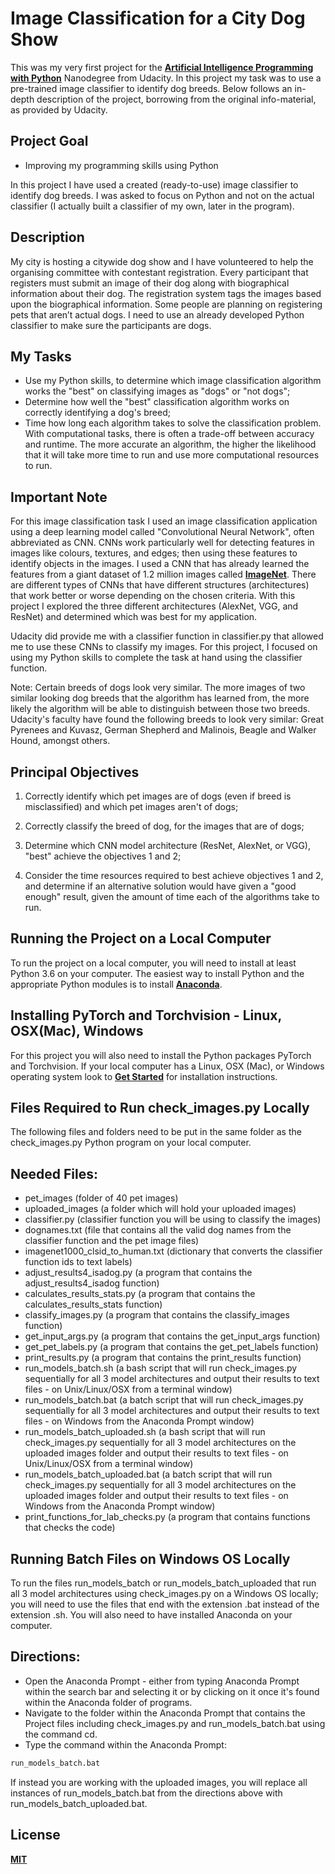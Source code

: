 # Image Classification for a City Dog Show

This was my very first project for the __[Artificial Intelligence Programming with Python](https://eu.udacity.com/course/ai-programming-python-nanodegree--nd089)__ Nanodegree from Udacity. In this project my task was to use a pre-trained image classifier to identify dog breeds. Below follows an in-depth description of the project, borrowing from the original info-material, as provided by Udacity.

## Project Goal

- Improving my programming skills using Python

In this project I have used a created (ready-to-use) image classifier to identify dog breeds. I was asked to focus on Python and not on the actual classifier (I actually built a classifier of my own, later in the program).

## Description

My city is hosting a citywide dog show and I have volunteered to help the organising committee with contestant registration. Every participant that registers must submit an image of their dog along with biographical information about their dog. The registration system tags the images based upon the biographical information. Some people are planning on registering pets that aren’t actual dogs. I need to use an already developed Python classifier to make sure the participants are dogs.

## My Tasks
- Use my Python skills, to determine which image classification algorithm works the "best" on classifying images as "dogs" or "not dogs";
- Determine how well the "best" classification algorithm works on correctly identifying a dog's breed;
- Time how long each algorithm takes to solve the classification problem. With computational tasks, there is often a trade-off between accuracy and runtime. The more accurate an algorithm, the higher the likelihood that it will take more time to run and use more computational resources to run.

## Important Note
For this image classification task I used an image classification application using a deep learning model called "Convolutional Neural Network", often abbreviated as CNN. CNNs work particularly well for detecting features in images like colours, textures, and edges; then using these features to identify objects in the images. I used a CNN that has already learned the features from a giant dataset of 1.2 million images called __[ImageNet](http://www.image-net.org)__. There are different types of CNNs that have different structures (architectures) that work better or worse depending on the chosen criteria. With this project I explored the three different architectures (AlexNet, VGG, and ResNet) and determined which was best for my application.

Udacity did provide me with a classifier function in classifier.py that allowed me to use these CNNs to classify my images. For this project, I focused on using my Python skills to complete the task at hand using the classifier function.

Note: Certain breeds of dogs look very similar. The more images of two similar looking dog breeds that the algorithm has learned from, the more likely the algorithm will be able to distinguish between those two breeds. Udacity's faculty have found the following breeds to look very similar: Great Pyrenees and Kuvasz, German Shepherd and Malinois, Beagle and Walker Hound, amongst others.

## Principal Objectives
1. Correctly identify which pet images are of dogs (even if breed is misclassified) and which pet images aren't of dogs;

2. Correctly classify the breed of dog, for the images that are of dogs;

3. Determine which CNN model architecture (ResNet, AlexNet, or VGG), "best" achieve the objectives 1 and 2;

4. Consider the time resources required to best achieve objectives 1 and 2, and determine if an alternative solution would have given a "good enough" result, given the amount of time each of the algorithms take to run.

## Running the Project on a Local Computer

To run the project on a local computer, you will need to install at least Python 3.6 on your computer. The easiest way to install Python and the appropriate Python modules is to install __[Anaconda](https://www.anaconda.com/download)__.

## Installing PyTorch and Torchvision - Linux, OSX(Mac), Windows

For this project you will also need to install the Python packages PyTorch and Torchvision. If your local computer has a Linux, OSX (Mac), or Windows operating system look to __[Get Started](https://pytorch.org)__ for installation instructions.  

## Files Required to Run check_images.py Locally

The following files and folders need to be put in the same folder as the check_images.py Python program on your local computer.

## Needed Files:

- pet_images (folder of 40 pet images)
- uploaded_images (a folder which will hold your uploaded images)
- classifier.py (classifier function you will be using to classify the images)
- dognames.txt (file that contains all the valid dog names from the classifier function and the pet image files)
- imagenet1000_clsid_to_human.txt (dictionary that converts the classifier function ids to text labels)
- adjust_results4_isadog.py (a program that contains the adjust_results4_isadog function)
- calculates_results_stats.py (a program that contains the calculates_results_stats function)
- classify_images.py (a program that contains the classify_images function)
- get_input_args.py (a program that contains the get_input_args function)
- get_pet_labels.py (a program that contains the get_pet_labels function)
- print_results.py (a program that contains the print_results function)
- run_models_batch.sh (a bash script that will run check_images.py sequentially for all 3 model architectures and output their results to text files - on Unix/Linux/OSX from a terminal window)
- run_models_batch.bat (a batch script that will run check_images.py sequentially for all 3 model architectures and output their results to text files - on Windows from the Anaconda Prompt window)
- run_models_batch_uploaded.sh (a bash script that will run check_images.py sequentially for all 3 model architectures on the uploaded images folder and output their results to text files - on Unix/Linux/OSX from a terminal window)
- run_models_batch_uploaded.bat (a batch script that will run check_images.py sequentially for all 3 model architectures on the uploaded images folder and output their results to text files - on Windows from the Anaconda Prompt window)
- print_functions_for_lab_checks.py (a program that contains functions that checks the code)

## Running Batch Files on Windows OS Locally

To run the files run_models_batch or run_models_batch_uploaded that run all 3 model architectures using check_images.py on a Windows OS locally; you will need to use the files that end with the extension .bat instead of the extension .sh. You will also need to have installed Anaconda on your computer.

## Directions:
- Open the Anaconda Prompt - either from typing Anaconda Prompt within the search bar and selecting it or by clicking on it once it's found within the Anaconda folder of programs.
- Navigate to the folder within the Anaconda Prompt that contains the Project files including check_images.py and run_models_batch.bat using the command cd.
- Type the command within the Anaconda Prompt:
```bash
run_models_batch.bat
```

If instead you are working with the uploaded images, you will replace all instances of run_models_batch.bat from the directions above with run_models_batch_uploaded.bat.

## License
__[MIT](https://choosealicense.com/licenses/mit/)__
